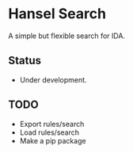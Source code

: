 # Hansel Search 
A simple but flexible search for IDA. 

## Status
- Under development.

## TODO 
- Export rules/search
- Load rules/search
- Make a pip package

  

